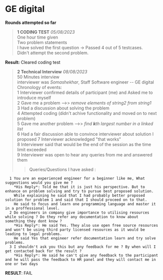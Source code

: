 # **GE** digital

**Rounds attempted so far**

> **1 CODING TEST** _05/08/2023_  
>  One hour time given  
>  Two problem statements  
>  I have solved the first question -> Passed 4 out of 5 testcases.  
>  Didn't attempt the second problem.

**Result:** Cleared coding test

> **2 Technical Interview** _08/08/2023_  
>  50 Minutes interview  
>  interviewer was _Somashekhar_, Staff Software engineer -- GE digital  
>  Chronology of events:  
>  1 Interviewer confirmed details of participant (me) and Asked me to introduce myself  
>  2 Gave me a problem -->> _remove elements of string2 from string1_  
>  3 Had a discussion about solving the problem  
>  4 Attempted coding (didn't achive functionality and moved on to next problem)  
>  5 Gave me another problem -->> _find **k**th largest number in a linked list_  
>  6 Had a fair discussion able to convince interviewer about solution I proposed
> 7 Interviewer acknowledged "that works"  
>  8 Interviewer said that would be the end of the session as the time limit exceeded  
>  9 Interviewer was open to hear any queries from me and answered them
>
> > Queries/Questions I have asked :

      1 You are an experienced engineer for a beginner like me, What suggestions would you give me ?
        *His Reply*: Told me that it is just his perspective. But to enhance on problem solving and try to pursue best proposed solution.
        While explaining he said that I had probably better proposed solution for problem 1 and said that I should proceed on to that.
        He said to focus and learn one programming language and master it in a proffessional level.
      2 Do engineers in company give importance to utilising resources while solving ? Do they refer any documentation to know about something they dont know ?
        *His Reply*: He said Yes. They also use open free source resources and won't be using third party licensed resources as it would be leading to legal problems.
        He said Yes that engineer refer documentation learn and try solve problems.
      3 I shouldn't ask you this but any feedback for me ? By when will I get contacted back for the result ?
        *His Reply*: He said he can't give any feedback to the participant and he will pass the feedback to HR panel and they will contact me in one or two days

**RESULT**: FAIL
